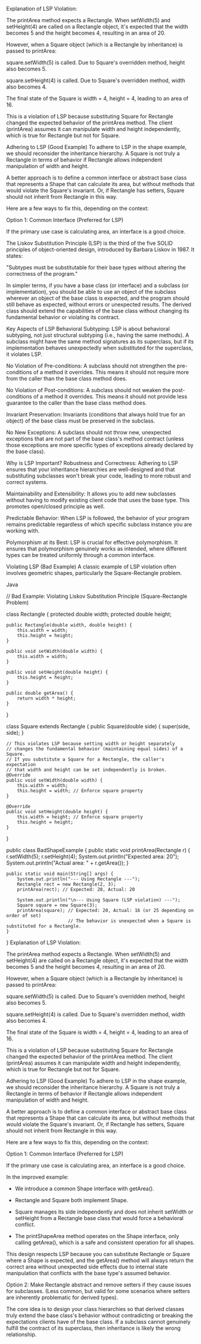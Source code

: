 Explanation of LSP Violation:

The printArea method expects a Rectangle. When setWidth(5) and setHeight(4) are called on a Rectangle object, it's expected that the width becomes 5 and the height becomes 4, resulting in an area of 20.

However, when a Square object (which is a Rectangle by inheritance) is passed to printArea:

square.setWidth(5) is called. Due to Square's overridden method, height also becomes 5.

square.setHeight(4) is called. Due to Square's overridden method, width also becomes 4.

The final state of the Square is width = 4, height = 4, leading to an area of 16.

This is a violation of LSP because substituting Square for Rectangle changed the expected behavior of the printArea method. The client (printArea) assumes it can manipulate width and height independently, which is true for Rectangle but not for Square.

Adhering to LSP (Good Example)
To adhere to LSP in the shape example, we should reconsider the inheritance hierarchy. A Square is not truly a Rectangle in terms of behavior if Rectangle allows independent manipulation of width and height.

A better approach is to define a common interface or abstract base class that represents a Shape that can calculate its area, but without methods that would violate the Square's invariant. Or, if Rectangle has setters, Square should not inherit from Rectangle in this way.

Here are a few ways to fix this, depending on the context:

Option 1: Common Interface (Preferred for LSP)

If the primary use case is calculating area, an interface is a good choice.

The Liskov Substitution Principle (LSP) is the third of the five SOLID principles of object-oriented design, introduced by Barbara Liskov in 1987. It states:

"Subtypes must be substitutable for their base types without altering the correctness of the program."

In simpler terms, if you have a base class (or interface) and a subclass (or implementation), you should be able to use an object of the subclass wherever an object of the base class is expected, and the program should still behave as expected, without errors or unexpected results. The derived class should extend the capabilities of the base class without changing its fundamental behavior or violating its contract.

Key Aspects of LSP
Behavioral Subtyping: LSP is about behavioral subtyping, not just structural subtyping (i.e., having the same methods). A subclass might have the same method signatures as its superclass, but if its implementation behaves unexpectedly when substituted for the superclass, it violates LSP.

No Violation of Pre-conditions: A subclass should not strengthen the pre-conditions of a method it overrides. This means it should not require more from the caller than the base class method does.

No Violation of Post-conditions: A subclass should not weaken the post-conditions of a method it overrides. This means it should not provide less guarantee to the caller than the base class method does.

Invariant Preservation: Invariants (conditions that always hold true for an object) of the base class must be preserved in the subclass.

No New Exceptions: A subclass should not throw new, unexpected exceptions that are not part of the base class's method contract (unless those exceptions are more specific types of exceptions already declared by the base class).

Why is LSP Important?
Robustness and Correctness: Adhering to LSP ensures that your inheritance hierarchies are well-designed and that substituting subclasses won't break your code, leading to more robust and correct systems.

Maintainability and Extensibility: It allows you to add new subclasses without having to modify existing client code that uses the base type. This promotes open/closed principle as well.

Predictable Behavior: When LSP is followed, the behavior of your program remains predictable regardless of which specific subclass instance you are working with.

Polymorphism at its Best: LSP is crucial for effective polymorphism. It ensures that polymorphism genuinely works as intended, where different types can be treated uniformly through a common interface.

Violating LSP (Bad Example)
A classic example of LSP violation often involves geometric shapes, particularly the Square-Rectangle problem.

Java

// Bad Example: Violating Liskov Substitution Principle (Square-Rectangle Problem)

class Rectangle {
protected double width;
protected double height;

    public Rectangle(double width, double height) {
        this.width = width;
        this.height = height;
    }

    public void setWidth(double width) {
        this.width = width;
    }

    public void setHeight(double height) {
        this.height = height;
    }

    public double getArea() {
        return width * height;
    }
}

class Square extends Rectangle {
public Square(double side) {
super(side, side);
}

    // This violates LSP because setting width or height separately
    // changes the fundamental behavior (maintaining equal sides) of a Square.
    // If you substitute a Square for a Rectangle, the caller's expectation
    // that width and height can be set independently is broken.
    @Override
    public void setWidth(double width) {
        this.width = width;
        this.height = width; // Enforce square property
    }

    @Override
    public void setHeight(double height) {
        this.width = height; // Enforce square property
        this.height = height;
    }
}

public class BadShapeExample {
public static void printArea(Rectangle r) {
r.setWidth(5);
r.setHeight(4);
System.out.println("Expected area: 20");
System.out.println("Actual area: " + r.getArea());
}

    public static void main(String[] args) {
        System.out.println("--- Using Rectangle ---");
        Rectangle rect = new Rectangle(2, 3);
        printArea(rect); // Expected: 20, Actual: 20

        System.out.println("\n--- Using Square (LSP violation) ---");
        Square square = new Square(3);
        printArea(square); // Expected: 20, Actual: 16 (or 25 depending on order of set)
                           // The behavior is unexpected when a Square is substituted for a Rectangle.
    }
}
Explanation of LSP Violation:

The printArea method expects a Rectangle. When setWidth(5) and setHeight(4) are called on a Rectangle object, it's expected that the width becomes 5 and the height becomes 4, resulting in an area of 20.

However, when a Square object (which is a Rectangle by inheritance) is passed to printArea:

square.setWidth(5) is called. Due to Square's overridden method, height also becomes 5.

square.setHeight(4) is called. Due to Square's overridden method, width also becomes 4.

The final state of the Square is width = 4, height = 4, leading to an area of 16.

This is a violation of LSP because substituting Square for Rectangle changed the expected behavior of the printArea method. The client (printArea) assumes it can manipulate width and height independently, which is true for Rectangle but not for Square.

Adhering to LSP (Good Example)
To adhere to LSP in the shape example, we should reconsider the inheritance hierarchy. A Square is not truly a Rectangle in terms of behavior if Rectangle allows independent manipulation of width and height.

A better approach is to define a common interface or abstract base class that represents a Shape that can calculate its area, but without methods that would violate the Square's invariant. Or, if Rectangle has setters, Square should not inherit from Rectangle in this way.

Here are a few ways to fix this, depending on the context:

Option 1: Common Interface (Preferred for LSP)

If the primary use case is calculating area, an interface is a good choice.

In the improved example:

- We introduce a common Shape interface with getArea().

- Rectangle and Square both implement Shape.

- Square manages its side independently and does not inherit setWidth or setHeight from a Rectangle base class that would force a behavioral conflict.

- The printShapeArea method operates on the Shape interface, only calling getArea(), which is a safe and consistent operation for all shapes.

This design respects LSP because you can substitute Rectangle or Square where a Shape is expected, and the getArea() method will always return the correct area without unexpected side effects due to internal state manipulation that conflicts with the base type's assumed behavior.

Option 2: Make Rectangle abstract and remove setters if they cause issues for subclasses. (Less common, but valid for some scenarios where setters are inherently problematic for derived types).

The core idea is to design your class hierarchies so that derived classes truly extend the base class's behavior without contradicting or breaking the expectations clients have of the base class. If a subclass cannot genuinely fulfill the contract of its superclass, then inheritance is likely the wrong relationship.